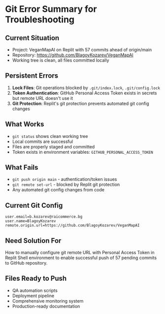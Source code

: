 # Git Error Summary for Troubleshooting

## Current Situation
- Project: VeganMapAI on Replit with 57 commits ahead of origin/main
- Repository: https://github.com/BlagoyKozarev/VeganMapAI
- Working tree is clean, all files committed locally

## Persistent Errors
1. **Lock Files**: Git operations blocked by `.git/index.lock`, `.git/config.lock`
2. **Token Authentication**: GitHub Personal Access Token exists in secrets but remote URL doesn't use it
3. **Git Protection**: Replit's git protection prevents automated git config changes

## What Works
- `git status` shows clean working tree
- Local commits are successful
- Files are properly staged and committed
- Token exists in environment variables: `GITHUB_PERSONAL_ACCESS_TOKEN`

## What Fails
- `git push origin main` - authentication/token issues
- `git remote set-url` - blocked by Replit git protection
- Any automated git config changes from code

## Current Git Config
```
user.email=b.kozarev@raicommerce.bg
user.name=BlagoyKozarev
remote.origin.url=https://github.com/BlagoyKozarev/VeganMapAI
```

## Need Solution For
How to manually configure git remote URL with Personal Access Token in Replit Shell environment to enable successful push of 57 pending commits to GitHub repository.

## Files Ready to Push
- QA automation scripts
- Deployment pipeline 
- Comprehensive monitoring system
- Production-ready documentation